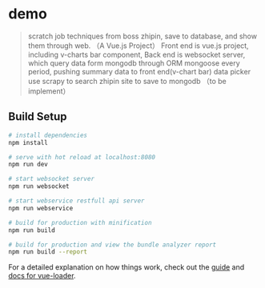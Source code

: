 # demo

> scratch job techniques from boss zhipin, save to database, and show them through web. （A Vue.js Project）
> Front end is vue.js project, including v-charts bar component, 
> Back end is websocket server, which query data form mongodb through ORM mongoose every period, pushing summary data to front end(v-chart bar)
> data picker use scrapy to search zhipin site to save to mongodb （to be implement）

## Build Setup

``` bash
# install dependencies
npm install

# serve with hot reload at localhost:8080
npm run dev

# start websocket server
npm run websocket

# start webservice restfull api server
npm run webservice

# build for production with minification
npm run build

# build for production and view the bundle analyzer report
npm run build --report
```

For a detailed explanation on how things work, check out the [guide](http://vuejs-templates.github.io/webpack/) and [docs for vue-loader](http://vuejs.github.io/vue-loader).
